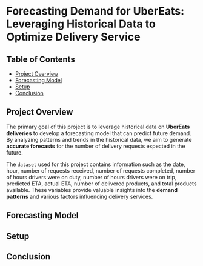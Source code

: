 # Forecasting Demand for UberEats: Leveraging Historical Data to Optimize Delivery Service

## Table of Contents
- [Project Overview](#project-overview)
- [Forecasting Model](#forecasting-model)
- [Setup](#setup)
- [Conclusion](#conclusion)

## Project Overview

The primary goal of this project is to leverage historical data on **UberEats deliveries** to develop a forecasting model that can predict future demand. By analyzing patterns and trends in the historical data, we aim to generate **accurate forecasts** for the number of delivery requests expected in the future.

The `dataset` used for this project contains information such as the date, hour, number of requests received, number of requests completed, number of hours drivers were on duty, number of hours drivers were on trip, predicted ETA, actual ETA, number of delivered products, and total products available. These variables provide valuable insights into the **demand patterns** and various factors influencing delivery services.

## Forecasting Model

## Setup

## Conclusion

